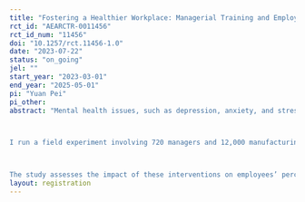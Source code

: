 ```yaml
---
title: "Fostering a Healthier Workplace: Managerial Training and Employee Awareness"
rct_id: "AEARCTR-0011456"
rct_id_num: "11456"
doi: "10.1257/rct.11456-1.0"
date: "2023-07-22"
status: "on_going"
jel: ""
start_year: "2023-03-01"
end_year: "2025-05-01"
pi: "Yuan Pei"
pi_other:
abstract: "Mental health issues, such as depression, anxiety, and stress-related disorders, are prevalent in the workplace and can significantly affect both employees' well-being and overall productivity. This study aims to investigate the effects of enhancing managerial capital and promoting employees' common knowledge in creating a healthier and more productive work environment.

I run a field experiment involving 720 managers and 12,000 manufacturing workers across 180 departments in an automobile company. The departments are divided into two treatment groups and one control group. In both treatment groups, managers receive a specialized training program focused on mental health literacy and emotion management when dealing with subordinates. Additionally, half of the treated managers hold meetings with their subordinates to promote awareness of the training and alleviate concerns about potential biases against mental health issues.

The study assesses the impact of these interventions on employees’ perceptions, behaviors, job performance, and mental health outcomes. The findings can provide valuable insights for policymakers and practitioners aiming to improve mental health in the workplace and enhance overall labor productivity."
layout: registration
---
```


